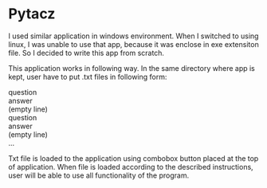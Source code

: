 # Pytacz
I used similar application in windows environment. When I switched to using linux, I was unable to use that app, because it was enclose in exe extensiton file. So I decided to write this app from scratch.
  
This application works in following way. In the same directory where app is kept, user have to put .txt files in following form:
  
question   
answer  
(empty line)  
question  
answer  
(empty line)  
...  
  
Txt file is loaded to the application using combobox button placed at the top of application.
When file is loaded according to the described instructions, user will be able to use all functionality of the program.
